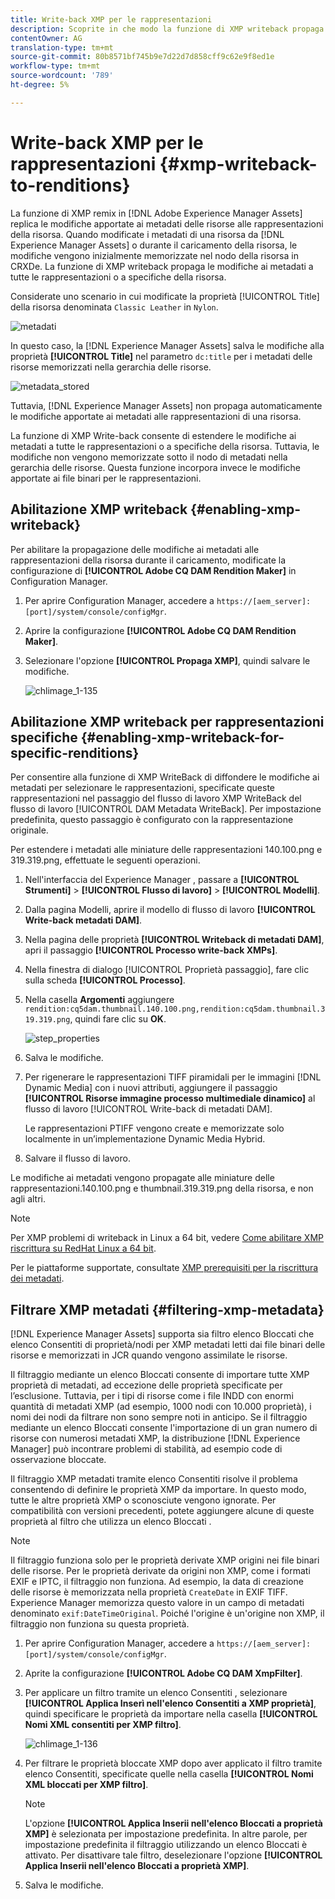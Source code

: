 ```yaml
---
title: Write-back XMP per le rappresentazioni
description: Scoprite in che modo la funzione di XMP writeback propaga le modifiche dei metadati di una risorsa a tutte le rappresentazioni o a specifiche della risorsa.
contentOwner: AG
translation-type: tm+mt
source-git-commit: 80b8571bf745b9e7d22d7d858cff9c62e9f8ed1e
workflow-type: tm+mt
source-wordcount: '789'
ht-degree: 5%

---
```



# Write-back XMP per le rappresentazioni {#xmp-writeback-to-renditions}

La funzione di XMP remix in [!DNL Adobe Experience Manager Assets] replica le modifiche apportate ai metadati delle risorse alle rappresentazioni della risorsa. Quando modificate i metadati di una risorsa da [!DNL Experience Manager Assets] o durante il caricamento della risorsa, le modifiche vengono inizialmente memorizzate nel nodo della risorsa in CRXDe. La funzione di XMP writeback propaga le modifiche ai metadati a tutte le rappresentazioni o a specifiche della risorsa.

Considerate uno scenario in cui modificate la proprietà [!UICONTROL Title] della risorsa denominata `Classic Leather` in `Nylon`.

![metadati](assets/metadata.png)

In questo caso, la [!DNL Experience Manager Assets] salva le modifiche alla proprietà **[!UICONTROL Title]** nel parametro `dc:title` per i metadati delle risorse memorizzati nella gerarchia delle risorse.

![metadata_stored](assets/metadata_stored.png)

Tuttavia, [!DNL Experience Manager Assets] non propaga automaticamente le modifiche apportate ai metadati alle rappresentazioni di una risorsa.

La funzione di XMP Write-back consente di estendere le modifiche ai metadati a tutte le rappresentazioni o a specifiche della risorsa. Tuttavia, le modifiche non vengono memorizzate sotto il nodo di metadati nella gerarchia delle risorse. Questa funzione incorpora invece le modifiche apportate ai file binari per le rappresentazioni.

## Abilitazione XMP writeback {#enabling-xmp-writeback}

Per abilitare la propagazione delle modifiche ai metadati alle rappresentazioni della risorsa durante il caricamento, modificate la configurazione di **[!UICONTROL Adobe CQ DAM Rendition Maker]** in Configuration Manager.

1. Per aprire Configuration Manager, accedere a `https://[aem_server]:[port]/system/console/configMgr`.
1. Aprire la configurazione **[!UICONTROL Adobe CQ DAM Rendition Maker]**.
1. Selezionare l&#39;opzione **[!UICONTROL Propaga XMP]**, quindi salvare le modifiche.

   ![chlimage_1-135](assets/chlimage_1-346.png)

## Abilitazione XMP writeback per rappresentazioni specifiche {#enabling-xmp-writeback-for-specific-renditions}

Per consentire alla funzione di XMP WriteBack di diffondere le modifiche ai metadati per selezionare le rappresentazioni, specificate queste rappresentazioni nel passaggio del flusso di lavoro XMP WriteBack del flusso di lavoro [!UICONTROL DAM Metadata WriteBack]. Per impostazione predefinita, questo passaggio è configurato con la rappresentazione originale.

Per estendere i metadati alle miniature delle rappresentazioni 140.100.png e 319.319.png, effettuate le seguenti operazioni.

1. Nell&#39;interfaccia del Experience Manager , passare a **[!UICONTROL Strumenti]** > **[!UICONTROL Flusso di lavoro]** > **[!UICONTROL Modelli]**.
1. Dalla pagina Modelli, aprire il modello di flusso di lavoro **[!UICONTROL Write-back metadati DAM]**.
1. Nella pagina delle proprietà **[!UICONTROL Writeback di metadati DAM]**, apri il passaggio **[!UICONTROL Processo write-back XMPs]**.
1. Nella finestra di dialogo [!UICONTROL Proprietà passaggio], fare clic sulla scheda **[!UICONTROL Processo]**.
1. Nella casella **Argomenti** aggiungere `rendition:cq5dam.thumbnail.140.100.png,rendition:cq5dam.thumbnail.319.319.png`, quindi fare clic su **OK**.

   ![step_properties](assets/step_properties.png)

1. Salva le modifiche.
1. Per rigenerare le rappresentazioni TIFF piramidali per le immagini [!DNL Dynamic Media] con i nuovi attributi, aggiungere il passaggio **[!UICONTROL Risorse immagine processo multimediale dinamico]** al flusso di lavoro [!UICONTROL Write-back di metadati DAM].

   Le rappresentazioni PTIFF vengono create e memorizzate solo localmente in un’implementazione Dynamic Media Hybrid.

1. Salvare il flusso di lavoro.

Le modifiche ai metadati vengono propagate alle miniature delle rappresentazioni.140.100.png e thumbnail.319.319.png della risorsa, e non agli altri.

>[!NOTE]
>
>Per XMP problemi di writeback in Linux a 64 bit, vedere [Come abilitare XMP riscrittura su RedHat Linux a 64 bit](https://helpx.adobe.com/experience-manager/kb/enable-xmp-write-back-64-bit-redhat.html).
>
>Per le piattaforme supportate, consultate [XMP prerequisiti per la riscrittura dei metadati](/help/sites-deploying/technical-requirements.md#requirements-for-aem-assets-xmp-metadata-write-back).

## Filtrare XMP metadati {#filtering-xmp-metadata}

[!DNL Experience Manager Assets] supporta sia  filtro elenco Bloccati che  elenco Consentiti di proprietà/nodi per XMP metadati letti dai file binari delle risorse e memorizzati in JCR quando vengono assimilate le risorse.

Il filtraggio mediante un elenco Bloccati  consente di importare tutte XMP proprietà di metadati, ad eccezione delle proprietà specificate per l’esclusione. Tuttavia, per i tipi di risorse come i file INDD con enormi quantità di metadati XMP (ad esempio, 1000 nodi con 10.000 proprietà), i nomi dei nodi da filtrare non sono sempre noti in anticipo. Se il filtraggio mediante un elenco Bloccati  consente l&#39;importazione di un gran numero di risorse con numerosi metadati XMP, la distribuzione [!DNL Experience Manager] può incontrare problemi di stabilità, ad esempio code di osservazione bloccate.

Il filtraggio XMP metadati tramite  elenco Consentiti risolve il problema consentendo di definire le proprietà XMP da importare. In questo modo, tutte le altre proprietà XMP o sconosciute vengono ignorate. Per compatibilità con versioni precedenti, potete aggiungere alcune di queste proprietà al filtro che utilizza un elenco Bloccati .

>[!NOTE]
>
>Il filtraggio funziona solo per le proprietà derivate XMP origini nei file binari delle risorse. Per le proprietà derivate da origini non XMP, come i formati EXIF e IPTC, il filtraggio non funziona. Ad esempio, la data di creazione delle risorse è memorizzata nella proprietà `CreateDate` in EXIF TIFF.  Experience Manager memorizza questo valore in un campo di metadati denominato `exif:DateTimeOriginal`. Poiché l&#39;origine è un&#39;origine non XMP, il filtraggio non funziona su questa proprietà.

1. Per aprire Configuration Manager, accedere a `https://[aem_server]:[port]/system/console/configMgr`.
1. Aprite la configurazione **[!UICONTROL Adobe CQ DAM XmpFilter]**.
1. Per applicare un filtro tramite un elenco Consentiti , selezionare **[!UICONTROL Applica  Inserì nell&#39;elenco Consentiti a XMP proprietà]**, quindi specificare le proprietà da importare nella casella **[!UICONTROL Nomi XML consentiti per XMP filtro]**.

   ![chlimage_1-136](assets/chlimage_1-347.png)

1. Per filtrare le proprietà bloccate XMP dopo aver applicato il filtro tramite  elenco Consentiti, specificate quelle nella casella **[!UICONTROL Nomi XML bloccati per XMP filtro]**.

   >[!NOTE]
   >
   >L&#39;opzione **[!UICONTROL Applica  Inserii nell&#39;elenco Bloccati a proprietà XMP]** è selezionata per impostazione predefinita. In altre parole, per impostazione predefinita il filtraggio utilizzando un elenco Bloccati  è attivato. Per disattivare tale filtro, deselezionare l&#39;opzione **[!UICONTROL Applica  Inserii nell&#39;elenco Bloccati a proprietà XMP]**.

1. Salva le modifiche.
